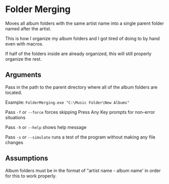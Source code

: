# Folder Merging

Moves all album folders with the same artist name into a single parent folder named after the artist.

This is how I organize my album folders and I got tired of doing to by hand even with macros.

If half of the folders inside are already organized, this will still properly organize the rest.

## Arguments
Pass in the path to the parent directory where all of the album folders are located.

Example: `FolderMerging.exe "C:\Music Folder\New Albums"`

Pass `-f` or `--force` 
  forces skipping Press Any Key prompts for non-error situations
  
Pass `-h` or `--help`
  shows help message
  
Pass `-s` or `--simulate`
  runs a test of the program without making any file changes

## Assumptions
Album folders must be in the format of "artist name - album name' in order for this to work properly.
